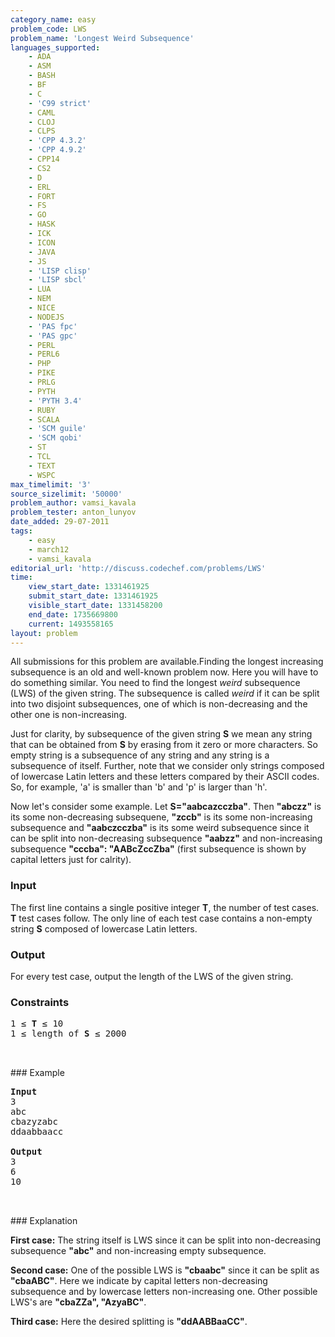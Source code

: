 ```yaml
---
category_name: easy
problem_code: LWS
problem_name: 'Longest Weird Subsequence'
languages_supported:
    - ADA
    - ASM
    - BASH
    - BF
    - C
    - 'C99 strict'
    - CAML
    - CLOJ
    - CLPS
    - 'CPP 4.3.2'
    - 'CPP 4.9.2'
    - CPP14
    - CS2
    - D
    - ERL
    - FORT
    - FS
    - GO
    - HASK
    - ICK
    - ICON
    - JAVA
    - JS
    - 'LISP clisp'
    - 'LISP sbcl'
    - LUA
    - NEM
    - NICE
    - NODEJS
    - 'PAS fpc'
    - 'PAS gpc'
    - PERL
    - PERL6
    - PHP
    - PIKE
    - PRLG
    - PYTH
    - 'PYTH 3.4'
    - RUBY
    - SCALA
    - 'SCM guile'
    - 'SCM qobi'
    - ST
    - TCL
    - TEXT
    - WSPC
max_timelimit: '3'
source_sizelimit: '50000'
problem_author: vamsi_kavala
problem_tester: anton_lunyov
date_added: 29-07-2011
tags:
    - easy
    - march12
    - vamsi_kavala
editorial_url: 'http://discuss.codechef.com/problems/LWS'
time:
    view_start_date: 1331461925
    submit_start_date: 1331461925
    visible_start_date: 1331458200
    end_date: 1735669800
    current: 1493558165
layout: problem
---
```

All submissions for this problem are available.Finding the longest increasing subsequence is an old and well-known problem now. Here you will have to do something similar. You need to find the longest _weird_ subsequence (LWS) of the given string. The subsequence is called _weird_ if it can be split into two disjoint subsequences, one of which is non-decreasing and the other one is non-increasing.

Just for clarity, by subsequence of the given string **S** we mean any string that can be obtained from **S** by erasing from it zero or more characters. So empty string is a subsequence of any string and any string is a subsequence of itself. Further, note that we consider only strings composed of lowercase Latin letters and these letters compared by their ASCII codes. So, for example, 'a' is smaller than 'b' and 'p' is larger than 'h'.

Now let's consider some example. Let **S="aabcazcczba"**. Then **"abczz"** is its some non-decreasing subsequene, **"zccb"** is its some non-increasing subsequence and **"aabczcczba"** is its some weird subsequence since it can be split into non-decreasing subsequence **"aabzz"** and non-increasing subsequence **"cccba": "AABcZccZba"** (first subsequence is shown by capital letters just for calrity).

### Input

The first line contains a single positive integer **T**, the number of test cases. **T** test cases follow. The only line of each test case contains a non-empty string **S** composed of lowercase Latin letters.

### Output

For every test case, output the length of the LWS of the given string.

### Constraints

<pre>
1 ≤ <b>T</b> ≤ 10
1 ≤ length of <b>S</b> ≤ 2000


</pre>### Example
<pre>
<b>Input</b>
3
abc
cbazyzabc
ddaabbaacc

<b>Output</b>
3
6
10


</pre>### Explanation
**First case:** The string itself is LWS since it can be split into non-decreasing subsequence **"abc"** and non-increasing empty subsequence.

**Second case:** One of the possible LWS is **"cbaabc"** since it can be split as **"cbaABC"**. Here we indicate by capital letters non-decreasing subsequence and by lowercase letters non-increasing one. Other possible LWS's are **"cbaZZa", "AzyaBC"**.

**Third case:** Here the desired splitting is **"ddAABBaaCC"**.
